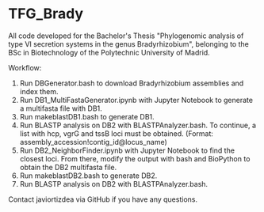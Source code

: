 # TFG_Brady
All code developed for the Bachelor's Thesis "Phylogenomic analysis of type VI secretion systems in the genus Bradyrhizobium", belonging to the BSc in Biotechnology of the Polytechnic University of Madrid.

Workflow:
1. Run DBGenerator.bash to download Bradyrhizobium assemblies and index them.
2. Run DB1_MultiFastaGenerator.ipynb with Jupyter Notebook to generate a multifasta file with DB1.
3. Run makeblastDB1.bash to generate DB1.
4. Run BLASTP analysis on DB2 with BLASTPAnalyzer.bash. To continue, a list with hcp, vgrG and tssB loci must be obtained. (Format: assembly_accession!contig_id@locus_name)
5. Run DB2_NeighborFinder.ipynb with Jupyter Notebook to find the closest loci. From there, modify the output with bash and BioPython to obtain the DB2 multifasta file.
6. Run makeblastDB2.bash to generate DB2.
7. Run BLASTP analysis on DB2 with BLASTPAnalyzer.bash.

Contact javiortizdea via GitHub if you have any questions.
